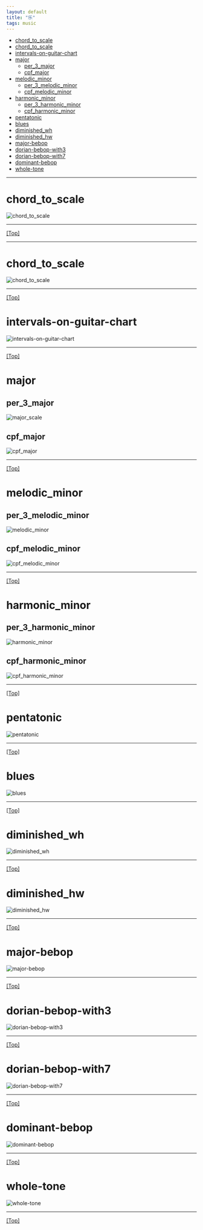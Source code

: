 ```yaml
---
layout: default
title: "乐"
tags: music
---
```


- [chord\_to\_scale](#chord_to_scale)
- [chord\_to\_scale](#chord_to_scale-1)
- [intervals-on-guitar-chart](#intervals-on-guitar-chart)
- [major](#major)
  - [per\_3\_major](#per_3_major)
  - [cpf\_major](#cpf_major)
- [melodic\_minor](#melodic_minor)
  - [per\_3\_melodic\_minor](#per_3_melodic_minor)
  - [cpf\_melodic\_minor](#cpf_melodic_minor)
- [harmonic\_minor](#harmonic_minor)
  - [per\_3\_harmonic\_minor](#per_3_harmonic_minor)
  - [cpf\_harmonic\_minor](#cpf_harmonic_minor)
- [pentatonic](#pentatonic)
- [blues](#blues)
- [diminished\_wh](#diminished_wh)
- [diminished\_hw](#diminished_hw)
- [major-bebop](#major-bebop)
- [dorian-bebop-with3](#dorian-bebop-with3)
- [dorian-bebop-with7](#dorian-bebop-with7)
- [dominant-bebop](#dominant-bebop)
- [whole-tone](#whole-tone)

***

# chord_to_scale
![chord_to_scale](../assets/img/chord_to_scale.png "chord_to_scale")
***
[[Top]](#top)
***

# chord_to_scale
![chord_to_scale](../assets/img/chord_to_scale.png "chord_to_scale")
***
[[Top]](#top)


# intervals-on-guitar-chart
![intervals-on-guitar-chart](../assets/img/intervals-on-guitar-chart.png "intervals-on-guitar-chart")
***
[[Top]](#top)

# major
## per_3_major
![major_scale](../assets/img/major_scale.png "major_scale")
## cpf_major
![cpf_major](../assets/img/cpf_major.png "cpf_major")

***
[[Top]](#top)

# melodic_minor
## per_3_melodic_minor
![melodic_minor](../assets/img/melodic_minor.png "melodic_minor")
## cpf_melodic_minor
![cpf_melodic_minor](../assets/img/cpf_melodic_minor.png "cpf_melodic_minor")
***
[[Top]](#top)

# harmonic_minor
## per_3_harmonic_minor
![harmonic_minor](../assets/img/harmonic_minor.png "harmonic_minor")
## cpf_harmonic_minor
![cpf_harmonic_minor](../assets/img/cpf_harmonic_minor.png "cpf_harmonic_minor")
***
[[Top]](#top)

# pentatonic
![pentatonic](../assets/img/pentatonic.png "pentatonic")
***
[[Top]](#top)

# blues
![blues](../assets/img/blues.png "blues")
***
[[Top]](#top)

# diminished_wh
![diminished_wh](../assets/img/diminished_hw.png "diminished_wh")
***
[[Top]](#top)

# diminished_hw
![diminished_hw](../assets/img/diminished_hw.png "diminished_hw")
***
[[Top]](#top)

# major-bebop
![major-bebop](../assets/img/major-bebop.png "major-bebop")
***
[[Top]](#top)

# dorian-bebop-with3
![dorian-bebop-with3](../assets/img/dorian-bebop-with3.png "dorian-bebop-with3")
***
[[Top]](#top)

# dorian-bebop-with7
![dorian-bebop-with7](../assets/img/dorian-bebop-with7.png "dorian-bebop-with7")
***
[[Top]](#top)

# dominant-bebop
![dominant-bebop](../assets/img/dominant-bebop.png "dominant-bebop")
***
[[Top]](#top)

# whole-tone
![whole-tone](../assets/img/whole-tone.png "whole-tone")
***
[[Top]](#top)